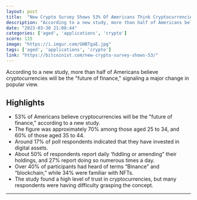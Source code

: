 ```yaml
---
layout: post
title:  "New Crypto Survey Shows 53% Of Americans Think Cryptocurrencies Will Be The 'Future Of Finance'"
description: "According to a new study, more than half of Americans believe cryptocurrencies will be the \"future of finance,\" signaling a major change in popular view."
date: "2023-03-30 21:08:44"
categories: ['aged', 'applications', 'crypto']
score: 115
image: "https://i.imgur.com/GHBTgaE.jpg"
tags: ['aged', 'applications', 'crypto']
link: "https://bitcoinist.com/new-crypto-survey-shows-53/"
---
```


According to a new study, more than half of Americans believe cryptocurrencies will be the \"future of finance,\" signaling a major change in popular view.

## Highlights

- 53% of Americans believe cryptocurrencies will be the "future of finance," according to a new study.
- The figure was approximately 70% among those aged 25 to 34, and 60% of those aged 35 to 44.
- Around 17% of poll respondents indicated that they have invested in digital assets.
- About 50% of respondents report daily ‘fiddling or amending” their holdings, and 27% report doing so numerous times a day.
- Over 40% of participants had heard of terms “Binance” and “blockchain,” while 34% were familiar with NFTs.
- The study found a high level of trust in cryptocurrencies, but many respondents were having difficulty grasping the concept.

---
